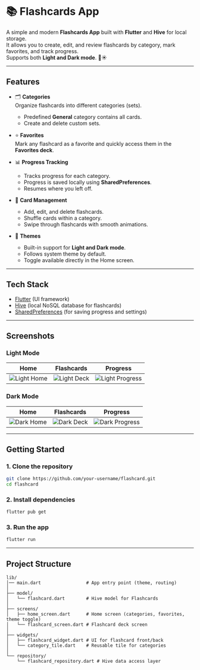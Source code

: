 # 📚 Flashcards App

A simple and modern **Flashcards App** built with **Flutter** and **Hive** for local storage.  
It allows you to create, edit, and review flashcards by category, mark favorites, and track progress.  
Supports both **Light and Dark mode**. 🌙☀️  

---

## Features

- 🗂️ **Categories**  
  Organize flashcards into different categories (sets).  
  - Predefined **General** category contains all cards.  
  - Create and delete custom sets.  

- ⭐ **Favorites**  
  Mark any flashcard as a favorite and quickly access them in the **Favorites deck**.  

- 📊 **Progress Tracking**  
  - Tracks progress for each category.  
  - Progress is saved locally using **SharedPreferences**.  
  - Resumes where you left off.  

- 🔀 **Card Management**  
  - Add, edit, and delete flashcards.  
  - Shuffle cards within a category.  
  - Swipe through flashcards with smooth animations.  

- 🎨 **Themes**  
  - Built-in support for **Light and Dark mode**.  
  - Follows system theme by default.  
  - Toggle available directly in the Home screen.  

---

## Tech Stack

- [Flutter](https://flutter.dev) (UI framework)  
- [Hive](https://docs.hivedb.dev) (local NoSQL database for flashcards)  
- [SharedPreferences](https://pub.dev/packages/shared_preferences) (for saving progress and settings)  

---

## Screenshots

### Light Mode  
| Home | Flashcards | Progress |
|------|------------|----------|
| ![Light Home](assets/screenshots/light_home.png) | ![Light Deck](assets/screenshots/light_deck.png) | ![Light Progress](assets/screenshots/light_progress.png) |

### Dark Mode  
| Home | Flashcards | Progress |
|------|------------|----------|
| ![Dark Home](assets/screenshots/dark_home.png) | ![Dark Deck](assets/screenshots/dark_deck.png) | ![Dark Progress](assets/screenshots/dark_progress.png) |

---

## Getting Started

### 1. Clone the repository
```bash
git clone https://github.com/your-username/flashcard.git
cd flashcard
````

### 2. Install dependencies

```bash
flutter pub get
```

### 3. Run the app

```bash
flutter run
```

---

## Project Structure

```
lib/
│── main.dart                 # App entry point (theme, routing)
│
├── model/
│   └── flashcard.dart        # Hive model for Flashcards
│
├── screens/
│   ├── home_screen.dart      # Home screen (categories, favorites, theme toggle)
│   └── flashcard_screen.dart # Flashcard deck screen
│
├── widgets/
│   ├── flashcard_widget.dart # UI for flashcard front/back
│   └── category_tile.dart    # Reusable tile for categories
│
└── repository/
    └── flashcard_repository.dart # Hive data access layer
```

